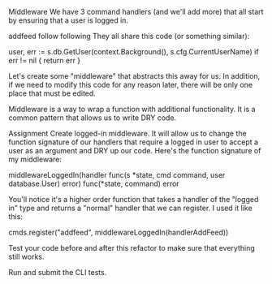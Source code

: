 Middleware
We have 3 command handlers (and we'll add more) that all start by ensuring that a user is logged in.

addfeed
follow
following
They all share this code (or something similar):

user, err := s.db.GetUser(context.Background(), s.cfg.CurrentUserName)
if err != nil {
	return err
}

Let's create some "middleware" that abstracts this away for us. In addition, if we need to modify this code for any reason later, there will be only one place that must be edited.

Middleware is a way to wrap a function with additional functionality. It is a common pattern that allows us to write DRY code.

Assignment
Create logged-in middleware. It will allow us to change the function signature of our handlers that require a logged in user to accept a user as an argument and DRY up our code. Here's the function signature of my middleware:

middlewareLoggedIn(handler func(s *state, cmd command, user database.User) error) func(*state, command) error

You'll notice it's a higher order function that takes a handler of the "logged in" type and returns a "normal" handler that we can register. I used it like this:

cmds.register("addfeed", middlewareLoggedIn(handlerAddFeed))

Test your code before and after this refactor to make sure that everything still works.

Run and submit the CLI tests.